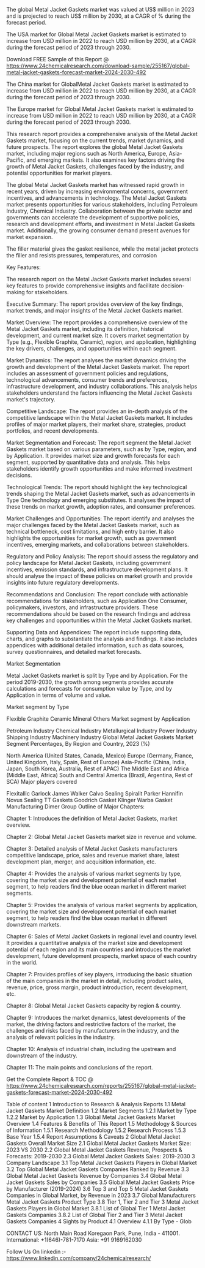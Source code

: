 The global Metal Jacket Gaskets market was valued at US$ million in 2023 and is projected to reach US$ million by 2030, at a CAGR of % during the forecast period.

The USA market for Global Metal Jacket Gaskets  market is estimated to increase from USD million in 2022 to reach USD million by 2030, at a CAGR during the forecast period of 2023 through 2030.

Download FREE Sample of this Report @ https://www.24chemicalresearch.com/download-sample/255167/global-metal-jacket-gaskets-forecast-market-2024-2030-492

The China market for GlobalMetal Jacket Gaskets  market is estimated to increase from USD million in 2022 to reach USD million by 2030, at a CAGR during the forecast period of 2023 through 2030.

The Europe market for Global Metal Jacket Gaskets market is estimated to increase from USD million in 2022 to reach USD million by 2030, at a CAGR during the forecast period of 2023 through 2030.

This research report provides a comprehensive analysis of the Metal Jacket Gaskets market, focusing on the current trends, market dynamics, and future prospects. The report explores the global Metal Jacket Gaskets market, including major regions such as North America, Europe, Asia-Pacific, and emerging markets. It also examines key factors driving the growth of Metal Jacket Gaskets, challenges faced by the industry, and potential opportunities for market players.

The global Metal Jacket Gaskets market has witnessed rapid growth in recent years, driven by increasing environmental concerns, government incentives, and advancements in technology. The Metal Jacket Gaskets market presents opportunities for various stakeholders, including Petroleum Industry, Chemical Industry. Collaboration between the private sector and governments can accelerate the development of supportive policies, research and development efforts, and investment in Metal Jacket Gaskets market. Additionally, the growing consumer demand present avenues for market expansion.

The filler material gives the gasket resilience, while the metal jacket protects the filler and resists pressures, temperatures, and corrosion

Key Features:

The research report on the Metal Jacket Gaskets market includes several key features to provide comprehensive insights and facilitate decision-making for stakeholders.

Executive Summary: The report provides overview of the key findings, market trends, and major insights of the Metal Jacket Gaskets market.

Market Overview: The report provides a comprehensive overview of the Metal Jacket Gaskets market, including its definition, historical development, and current market size. It covers market segmentation by Type (e.g., Flexible Graphite, Ceramic), region, and application, highlighting the key drivers, challenges, and opportunities within each segment.

Market Dynamics: The report analyses the market dynamics driving the growth and development of the Metal Jacket Gaskets market. The report includes an assessment of government policies and regulations, technological advancements, consumer trends and preferences, infrastructure development, and industry collaborations. This analysis helps stakeholders understand the factors influencing the Metal Jacket Gaskets market's trajectory.

Competitive Landscape: The report provides an in-depth analysis of the competitive landscape within the Metal Jacket Gaskets market. It includes profiles of major market players, their market share, strategies, product portfolios, and recent developments.

Market Segmentation and Forecast: The report segment the Metal Jacket Gaskets market based on various parameters, such as by Type, region, and by Application. It provides market size and growth forecasts for each segment, supported by quantitative data and analysis. This helps stakeholders identify growth opportunities and make informed investment decisions.

Technological Trends: The report should highlight the key technological trends shaping the Metal Jacket Gaskets market, such as advancements in Type One technology and emerging substitutes. It analyses the impact of these trends on market growth, adoption rates, and consumer preferences.

Market Challenges and Opportunities: The report identify and analyses the major challenges faced by the Metal Jacket Gaskets market, such as technical bottleneck, cost limitations, and high entry barrier. It also highlights the opportunities for market growth, such as government incentives, emerging markets, and collaborations between stakeholders.

Regulatory and Policy Analysis: The report should assess the regulatory and policy landscape for Metal Jacket Gaskets, including government incentives, emission standards, and infrastructure development plans. It should analyse the impact of these policies on market growth and provide insights into future regulatory developments.

Recommendations and Conclusion: The report conclude with actionable recommendations for stakeholders, such as Application One Consumer, policymakers, investors, and infrastructure providers. These recommendations should be based on the research findings and address key challenges and opportunities within the Metal Jacket Gaskets market.

Supporting Data and Appendices: The report include supporting data, charts, and graphs to substantiate the analysis and findings. It also includes appendices with additional detailed information, such as data sources, survey questionnaires, and detailed market forecasts.

Market Segmentation

Metal Jacket Gaskets market is split by Type and by Application. For the period 2019-2030, the growth among segments provides accurate calculations and forecasts for consumption value by Type, and by Application in terms of volume and value.

Market segment by Type

Flexible Graphite
Ceramic
Mineral
Others
Market segment by Application

Petroleum Industry
Chemical Industry
Metallurgical Industry
Power Industry
Shipping Industry
Machinery Industry
Global Metal Jacket Gaskets Market Segment Percentages, By Region and Country, 2023 (%)

North America (United States, Canada, Mexico)
Europe (Germany, France, United Kingdom, Italy, Spain, Rest of Europe)
Asia-Pacific (China, India, Japan, South Korea, Australia, Rest of APAC)
The Middle East and Africa (Middle East, Africa)
South and Central America (Brazil, Argentina, Rest of SCA)
Major players covered

Flexitallic
Garlock
James Walker
Calvo Sealing
Spiralit
Parker Hannifin
Novus Sealing
TT Gaskets
Goodrich Gasket
Klinger Warba Gasket Manufacturing
Dimer Group
Outline of Major Chapters:

Chapter 1: Introduces the definition of Metal Jacket Gaskets, market overview.

Chapter 2: Global Metal Jacket Gaskets market size in revenue and volume.

Chapter 3: Detailed analysis of Metal Jacket Gaskets manufacturers competitive landscape, price, sales and revenue market share, latest development plan, merger, and acquisition information, etc.

Chapter 4: Provides the analysis of various market segments by type, covering the market size and development potential of each market segment, to help readers find the blue ocean market in different market segments.

Chapter 5: Provides the analysis of various market segments by application, covering the market size and development potential of each market segment, to help readers find the blue ocean market in different downstream markets.

Chapter 6: Sales of Metal Jacket Gaskets in regional level and country level. It provides a quantitative analysis of the market size and development potential of each region and its main countries and introduces the market development, future development prospects, market space of each country in the world.

Chapter 7: Provides profiles of key players, introducing the basic situation of the main companies in the market in detail, including product sales, revenue, price, gross margin, product introduction, recent development, etc.

Chapter 8: Global Metal Jacket Gaskets capacity by region & country.

Chapter 9: Introduces the market dynamics, latest developments of the market, the driving factors and restrictive factors of the market, the challenges and risks faced by manufacturers in the industry, and the analysis of relevant policies in the industry.

Chapter 10: Analysis of industrial chain, including the upstream and downstream of the industry.

Chapter 11: The main points and conclusions of the report.

Get the Complete Report & TOC @ https://www.24chemicalresearch.com/reports/255167/global-metal-jacket-gaskets-forecast-market-2024-2030-492

Table of content
1 Introduction to Research & Analysis Reports
1.1 Metal Jacket Gaskets Market Definition
1.2 Market Segments
1.2.1 Market by Type
1.2.2 Market by Application
1.3 Global Metal Jacket Gaskets Market Overview
1.4 Features & Benefits of This Report
1.5 Methodology & Sources of Information
1.5.1 Research Methodology
1.5.2 Research Process
1.5.3 Base Year
1.5.4 Report Assumptions & Caveats
2 Global Metal Jacket Gaskets Overall Market Size
2.1 Global Metal Jacket Gaskets Market Size: 2023 VS 2030
2.2 Global Metal Jacket Gaskets Revenue, Prospects & Forecasts: 2019-2030
2.3 Global Metal Jacket Gaskets Sales: 2019-2030
3 Company Landscape
3.1 Top Metal Jacket Gaskets Players in Global Market
3.2 Top Global Metal Jacket Gaskets Companies Ranked by Revenue
3.3 Global Metal Jacket Gaskets Revenue by Companies
3.4 Global Metal Jacket Gaskets Sales by Companies
3.5 Global Metal Jacket Gaskets Price by Manufacturer (2019-2024)
3.6 Top 3 and Top 5 Metal Jacket Gaskets Companies in Global Market, by Revenue in 2023
3.7 Global Manufacturers Metal Jacket Gaskets Product Type
3.8 Tier 1, Tier 2 and Tier 3 Metal Jacket Gaskets Players in Global Market
3.8.1 List of Global Tier 1 Metal Jacket Gaskets Companies
3.8.2 List of Global Tier 2 and Tier 3 Metal Jacket Gaskets Companies
4 Sights by Product
4.1 Overview
4.1.1 By Type - Glob

CONTACT US:
North Main Road Koregaon Park, Pune, India - 411001.
International: +1(646)-781-7170
Asia: +91 9169162030

Follow Us On linkedin :- https://www.linkedin.com/company/24chemicalresearch/
